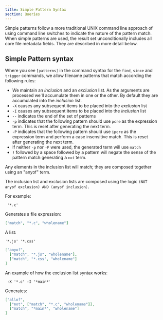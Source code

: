 ```yaml
---
title: Simple Pattern Syntax
section: Queries
---
```


Simple patterns follow a more traditional UNIX command line approach of
using command line switches to indicate the nature of the pattern match.
When simple patterns are used, the result set unconditionally includes
all core file metadata fields.  They are described in more detail below.

## Simple Pattern syntax

Where you see `[patterns]` in the command syntax for the `find`, `since` and
`trigger` commands, we allow filename patterns that match according the
following rules:

 * We maintain an *inclusion* and an *exclusion* list.  As the arguments
   are processed we'll accumulate them in one or the other.  By default
   they are accumulated into the *inclusion* list.
 * `-X` causes any subsequent items to be placed into the *exclusion* list
 * `-I` causes any subsequent items to be placed into the *inclusion* list
 * `--` indicates the end of the set of patterns
 * `-p` indicates that the following pattern should use `pcre` as the
   expression term.  This is reset after generating the next term.
 * `-P` indicates that the following pattern should use `ipcre` as the
   expression term and perform a case insensitive match.  This is reset
   after generating the next term.
 * If neither `-p` nor `-P` were used, the generated term will use `match`
 * `!` followed by a space followed by a pattern will negate the sense of
   the pattern match generating a `not` term.

Any elements in the inclusion list will match; they are composed together
using an "anyof" term.

The inclusion list and exclusion lists are composed using the logic `(NOT
anyof exclusion) AND (anyof inclusion)`.

For example:

     '*.c'

Generates a file expression:

~~~json
["match", "*.c", "wholename"]
~~~

A list:

    '*.js' '*.css'

~~~json
["anyof",
  ["match", "*.js", "wholename"],
  ["match", "*.css", "wholename"]
]
~~~

An example of how the exclusion list syntax works:

     -X '*.c' -I '*main*'

Generates:

~~~json
["allof",
  ["not", ["match", "*.c", "wholename"]],
  ["match", "*main*", "wholename"]
]
~~~
